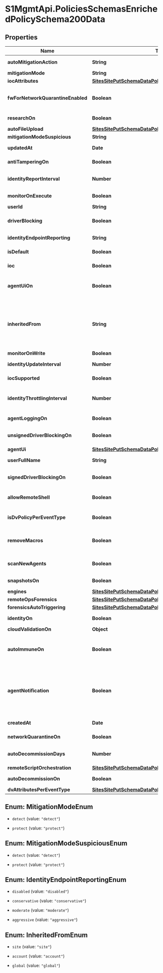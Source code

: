 # S1MgmtApi.PoliciesSchemasEnrichedPolicySchema200Data

## Properties
Name | Type | Description | Notes
------------ | ------------- | ------------- | -------------
**autoMitigationAction** | **String** | Default action for auto mitigation | [optional] 
**mitigationMode** | **String** | Mitigation modes | [optional] 
**iocAttributes** | [**SitesSitePutSchemaDataPolicyIocAttributes**](SitesSitePutSchemaDataPolicyIocAttributes.md) |  | [optional] 
**fwForNetworkQuarantineEnabled** | **Boolean** | True if Firewall Control for Network Quarantine is enabled | [optional] 
**researchOn** | **Boolean** | Share data with SentinelOne | [optional] 
**autoFileUpload** | [**SitesSitePutSchemaDataPolicyAutoFileUpload**](SitesSitePutSchemaDataPolicyAutoFileUpload.md) |  | [optional] 
**mitigationModeSuspicious** | **String** | Mitigation mode | [optional] 
**updatedAt** | **Date** | Time of the last update to the policy | [optional] 
**antiTamperingOn** | **Boolean** | Anti tampering on/off | [optional] 
**identityReportInterval** | **Number** | Identity telemetry report interval in minutes | [optional] 
**monitorOnExecute** | **Boolean** | Monitor on execute on/off | [optional] 
**userId** | **String** | The user id | [optional] 
**driverBlocking** | **Boolean** | Suspicious driver blocking engine on/off | [optional] 
**identityEndpointReporting** | **String** | Endpoint reporting level | [optional] 
**isDefault** | **Boolean** | True if this is the tenant policy | [optional] 
**ioc** | **Boolean** | True if ioc is enabled | [optional] 
**agentUiOn** | **Boolean** | [DEPRECATED] Show/hide Agent UI. Moved inside the agent UI section | [optional] 
**inheritedFrom** | **String** | Indicates the parent scope from which this policy is inherited, or 'null' if it is not inherited (modified specifically for the current scope). | [optional] 
**monitorOnWrite** | **Boolean** | Monitor on write | [optional] 
**identityUpdateInterval** | **Number** | Identity update interval in minutes | [optional] 
**iocSupported** | **Boolean** | Ioc supported for the scope | [optional] 
**identityThrottlingInterval** | **Number** | Identity duplicate command consolidation interval in minutes | [optional] 
**agentLoggingOn** | **Boolean** | True if logging is enabled in the agent | [optional] 
**unsignedDriverBlockingOn** | **Boolean** | Suspicious unsigned driver blocking on/off | [optional] 
**agentUi** | [**SitesSitePutSchemaDataPolicyAgentUi**](SitesSitePutSchemaDataPolicyAgentUi.md) |  | [optional] 
**userFullName** | **String** | The user that created the policy | [optional] 
**signedDriverBlockingOn** | **Boolean** | Suspicious signed driver blocking on/off | [optional] 
**allowRemoteShell** | **Boolean** | True if Remote Shell is enabled for the scope | [optional] 
**isDvPolicyPerEventType** | **Boolean** | FE indication as to how to display DV policy | [optional] 
**removeMacros** | **Boolean** | Determines if macros should be removed from macro threats | [optional] 
**scanNewAgents** | **Boolean** | If True initiate full disk scan upon first registration | [optional] 
**snapshotsOn** | **Boolean** | True if snapshots are enabled | [optional] 
**engines** | [**SitesSitePutSchemaDataPolicyEngines**](SitesSitePutSchemaDataPolicyEngines.md) |  | [optional] 
**remoteOpsForensics** | [**SitesSitePutSchemaDataPolicyRemoteOpsForensics**](SitesSitePutSchemaDataPolicyRemoteOpsForensics.md) |  | [optional] 
**forensicsAutoTriggering** | [**SitesSitePutSchemaDataPolicyForensicsAutoTriggering**](SitesSitePutSchemaDataPolicyForensicsAutoTriggering.md) |  | [optional] 
**identityOn** | **Boolean** | Identity module on/off | [optional] 
**cloudValidationOn** | **Object** | Cloud validation on | [optional] 
**autoImmuneOn** | **Boolean** | Automatic immune on/off - this value must be true since all policies are immune by default | [optional] 
**agentNotification** | **Boolean** | [DEPRECATED] Show end point notification on suspicious.Replaced by 'show_suspicious' in the agent UI section | [optional] 
**createdAt** | **Date** | Timestamp of policy creation | [optional] 
**networkQuarantineOn** | **Boolean** | Network quarantine on | [optional] 
**autoDecommissionDays** | **Number** | Automatic decommission period in days | [optional] 
**remoteScriptOrchestration** | [**SitesSitePutSchemaDataPolicyRemoteScriptOrchestration**](SitesSitePutSchemaDataPolicyRemoteScriptOrchestration.md) |  | [optional] 
**autoDecommissionOn** | **Boolean** | Auto decommission on | [optional] 
**dvAttributesPerEventType** | [**SitesSitePutSchemaDataPolicyDvAttributesPerEventType**](SitesSitePutSchemaDataPolicyDvAttributesPerEventType.md) |  | [optional] 


<a name="MitigationModeEnum"></a>
## Enum: MitigationModeEnum


* `detect` (value: `"detect"`)

* `protect` (value: `"protect"`)




<a name="MitigationModeSuspiciousEnum"></a>
## Enum: MitigationModeSuspiciousEnum


* `detect` (value: `"detect"`)

* `protect` (value: `"protect"`)




<a name="IdentityEndpointReportingEnum"></a>
## Enum: IdentityEndpointReportingEnum


* `disabled` (value: `"disabled"`)

* `conservative` (value: `"conservative"`)

* `moderate` (value: `"moderate"`)

* `aggressive` (value: `"aggressive"`)




<a name="InheritedFromEnum"></a>
## Enum: InheritedFromEnum


* `site` (value: `"site"`)

* `account` (value: `"account"`)

* `global` (value: `"global"`)




